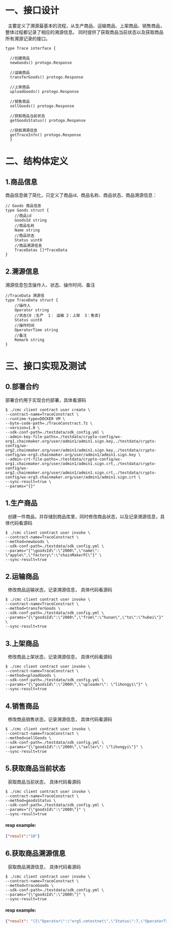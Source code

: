 # 一、接口设计
&nbsp;&nbsp;主要定义了溯源最基本的流程，从生产商品、运输商品、上架商品、销售商品，整体过程都记录了相应的溯源信息。
同时提供了获取商品当前状态以及获取商品所有溯源记录的接口。
  ```     
 type Trace interface {

	//创建商品
	newGoods() protogo.Response

	//运输商品
	transferGoods() protogo.Response

	//上架商品
	uploadGoods() protogo.Response

	//销售商品
	sellGoods() protogo.Response

	//获取商品当前状态
	getGoodsStatus() protogo.Response

	//获取溯源信息
	getTraceInfo() protogo.Response
    }
```
# 二、结构体定义
## 1.商品信息
商品信息做了简化，只定义了商品id、商品名称、商品状态、商品溯源信息：
```
// Goods 商品信息
type Goods struct {
	//商品id
	GoodsId string
	//商品名称
	Name string
	//商品状态
	Status uint8
	//商品溯源信息
	TraceDatas []*TraceData
}
```
## 2.溯源信息
溯源信息包含操作人、状态、操作时间、备注
```
//TraceData 溯源信
type TraceData struct {
	//操作人
	Operator string
	//状态{0 :生产  1： 运输 2：上架  3：售卖}
	Status uint8
	//操作时间
	OperatorTime string
	//备注
	Remark string
}
```
# 三、接口实现及测试
## 0.部署合约
部署合约用于实现合约部署，具体看源码
```
$ ./cmc client contract user create \
--contract-name=TraceConstract \
--runtime-type=DOCKER VM \
--byte-code-path=./TraceConstract.7z \
--version=1.0 \
--sdk-conf-path=./testdata/sdk_config.yml \
--admin-key-file-paths=./testdata/crypto-config/wx-org1.chainmaker.org/user/admin1/admin1.sign.key,./testdata/crypto-config/wx-org2.chainmaker.org/user/admin1/admin1.sign.key,./testdata/crypto-config/wx-org3.chainmaker.org/user/admin1/admin1.sign.key \
--admin-crt-file-paths=./testdata/crypto-config/wx-org1.chainmaker.org/user/admin1/admin1.sign.crt,./testdata/crypto-config/wx-org2.chainmaker.org/user/admin1/admin1.sign.crt,./testdata/crypto-config/wx-org3.chainmaker.org/user/admin1/admin1.sign.crt \
--sync-result=true \
--params="{}"
```
## 1.生产商品
&nbsp;&nbsp;创建一件商品，并存储到商品库里，同时修改商品状态，以及记录溯源信息，具体代码看源码
```
$ ./cmc client contract user invoke \
--contract-name=TraceConstract \
--method=newGoods \
--sdk-conf-path=./testdata/sdk_config.yml \
--params="{"\goodsId\":\"2000\",\"name\": \"apple\",\"factory\":\"chainMakerFC\"}" \
--sync-result=true
```
## 2.运输商品
&nbsp;&nbsp;修改商品运输状态，记录溯源信息， 具体代码看源码
```
$ ./cmc client contract user invoke \
--contract-name=TraceConstract \
--method=transferGoods \
--sdk-conf-path=./testdata/sdk_config.yml \
--params="{\"goodsId\":\"2000\",\"from\":\"hunan\",\"to\":\"hubei\"}" \
--sync-result=true
```

## 3.上架商品
&nbsp;&nbsp;修改商品上架状态，记录溯源信息， 具体代码看源码
```
$ ./cmc client contract user invoke \
--contract-name=TraceConstract \
--method=uploadGoods \
--sdk-conf-path=./testdata/sdk_config.yml \
--params="{\"goodsId\":\"2000\",\"uploader\": \"lihongyi\"}" \
--sync-result=true
```
## 4.销售商品
&nbsp;&nbsp;修改商品销售状态，记录溯源信息， 具体代码看源码
```
$ ./cmc client contract user invoke \
--contract-name=TraceConstract \
--method=sellGoods \
--sdk-conf-path=./testdata/sdk_config.yml \
--params="{\"goodsId\":\"2000\",\"seller\": \"lihongyi\"}" \
--sync-result=true
```
## 5.获取商品当前状态
&nbsp;&nbsp;获取商品当前状态， 具体代码看源码
```
$ ./cmc client contract user invoke \
--contract-name=TraceConstract \
--method=goodsStatus \
--sdk-conf-path=./testdata/sdk_config.yml \
--params="{\"goodsId\":\"2000\"}" \
--sync-result=true
```
#### resp example:
```json
{"result":"10"}
```
## 6.获取商品溯源信息
&nbsp;&nbsp;获取商品溯源信息， 具体代码看源码
```
$ ./cmc client contract user invoke \
--contract-name=TraceConstract \
--method=traceGoods \
--sdk-conf-path=./testdata/sdk_config.yml \
--params="{\"goodsId\":\"2000\"}" \
--sync-result=true
```
#### resp example:
```json
{"result": "[{\"Operator\":\"org5.cmtestnet\",\"Status\":7,\"OperatorTime\":\"1666577387\",\"Remark\":\"2000:chainMakerFC created\"},{\"Operator\":\"org5.cmtestnet\",\"Status\":9,\"OperatorTime\":\"1666577632\",\"Remark\":\"2000:lihongyi upload\"},{\"Operator\":\"org5.cmtestnet\",\"Status\":8,\"OperatorTime\":\"1666577666\",\"Remark\":\"2000:hunan-\\u003ehubei\"},{\"Operator\":\"org5.cmtestnet\",\"Status\":10,\"OperatorTime\":\"1666577778\",\"Remark\":\"2000:selled by lihongyi\"}]"}

```